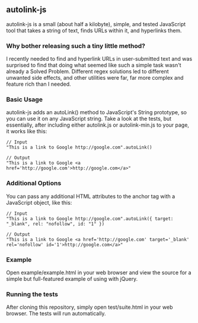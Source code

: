 ## autolink-js

autolink-js is a small (about half a kilobyte), simple, and tested JavaScript tool that takes
a string of text, finds URLs within it, and hyperlinks them.

### Why bother releasing such a tiny little method?

I recently needed to find and hyperlink URLs in user-submitted text
and was surprised to find that doing what seemed like such a simple task wasn't already a
Solved Problem. Different regex solutions led to different unwanted side
effects, and other utilities were far, far more complex and feature rich
than I needed.

### Basic Usage

autolink-js adds an autoLink() method to JavaScript's String prototype,
so you can use it on any JavaScript string. Take a look at the tests,
but essentially, after including either autolink.js or autolink-min.js
to your page, it works like this:

    // Input
    "This is a link to Google http://google.com".autoLink()

    // Output
    "This is a link to Google <a href='http://google.com'>http://google.com</a>"

### Additional Options

You can pass any additional HTML attributes to the anchor tag with a JavaScript object, like this:

    // Input
    "This is a link to Google http://google.com".autoLink({ target: "_blank", rel: "nofollow", id: "1" })

    // Output
    "This is a link to Google <a href='http://google.com' target='_blank' rel='nofollow' id='1'>http://google.com</a>"

### Example

Open example/example.html in your web browser and view the source for a simple but
full-featured example of using with jQuery.

### Running the tests

After cloning this repository, simply open test/suite.html in your web
browser. The tests will run automatically.
